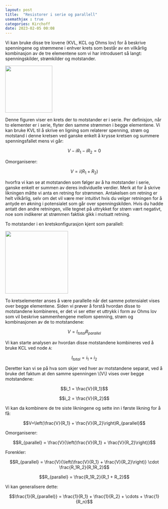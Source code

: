 ```yaml
---
layout: post
title:  "Resistorer i serie og parallell"
usemathjax : true
categories: Kirchoff
date: 2023-02-05 00:08
---
```


Vi kan bruke disse tre lovene (KVL, KCL og Ohms lov) for å beskrive spenningene og strømmene i enhver krets som består av en vilkårlig kombinasjon av de tre elementene som vi har introdusert så langt: spenningskilder, strømkilder og motstander.

<div class="centerimg">
<img class="centerimg" src="{{site.baseurl}}/assets/img/resiserie.svg" height="150px">
</div>

Denne figuren viser en krets der to motstander er i serie. Per definisjon, når to elementer er i serie, flyter den samme strømmen i begge elementene. Vi kan bruke KVL til å skrive en ligning som relaterer spenning, strøm og motstand i denne kretsen ved ganske enkelt å krysse kretsen og summere spenningsfallet mens vi går:

$$ V-iR_1 - iR_2 = 0 \tag{1}$$

Omorganiserer:

$$V= i(R_1 + R_2) \tag{2}$$

hvorfra vi kan se at motstanden som følger av å ha motstander i serie, ganske enkelt er summen av deres individuelle verdier.
Merk at for å skrive likningen måtte vi anta en retning for strømmen. Antakelsen om retning er helt vilkårlig, selv om det vil være mer intuitivt hvis du velger retningen for å antyde en økning i potensialet som går over spenningskilden. Hvis du hadde antatt den andre retningen, ville tegnet på uttrykket for strøm vært negativt, noe som indikerer at strømmen faktisk gikk i motsatt retning.

To motstander i en kretskonfigurasjon kjent som parallell:

<div class="centerimg">
<img class="centerimg" src="{{site.baseurl}}/assets/img/resiparal.svg" height="200px">
</div>

To kretselementer anses å være parallelle når det samme potensialet vises over begge elementene.
Siden vi prøver å forstå hvordan disse to motstandene kombineres, er det vi ser etter et uttrykk i form av Ohms lov som vil beskrive sammenhengene mellom spenning, strøm og kombinasjonen av de to motstandene:

$$V = I_{total}R_{parallel} \tag{3}$$

Vi kan starte analysen av hvordan disse motstandene kombineres ved å bruke KCL ved node
`A`:

$$I_{total} = i_1 + i_2 \tag{4}$$

Deretter kan vi se på hva som skjer ved hver av motstandene separat, ved å bruke det faktum at den samme spenningen \\(V\\) vises over begge motstandene:

$$i_1 = \frac{V}{R_1}$$

$$i_2 = \frac{V}{R_2}$$

Vi kan da kombinere de tre siste likningene og sette inn i første likning for å få:

$$V=\left(\frac{V}{R_1} + \frac{V}{R_2}\right)R_{parallel}$$

Omorganiserer:

$$R_{parallel} = \frac{V}{\left(\frac{V}{R_1} + \frac{V}{R_2}\right)}$$

Forenkler:

$$R_{parallel} = \frac{V}{\left(\frac{V}{R_1} + \frac{V}{R_2}\right)} \cdot \frac{R_1R_2}{R_1R_2}$$

$$R_{parallel} = \frac{R_1R_2}{R_1 + R_2}$$

Vi kan generalisere dette:

$$\frac{1}{R_{parallel}} = \frac{1}{R_1} + \frac{1}{R_2} + \cdots + \frac{1}{R_n}$$